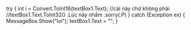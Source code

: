 try
            {
                int i = Convert.ToInt16(textBox1.Text); //cái này chứ không phải
 //textBox1.Text.ToInt32() .Lúc này nhầm .sorry(:P)
            }
            catch (Exception ex)
            {
                MessageBox.Show("loi");
                textBox1.Text = "";
            }
